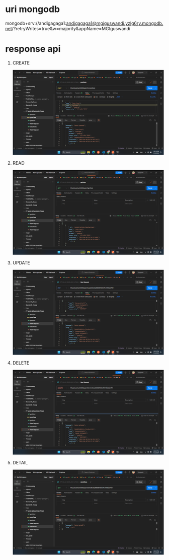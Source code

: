 # uri mongodb

mongodb+srv://andigagaga1:andigagaga1@mgiguswandi.yzlg6ry.mongodb.net/?retryWrites=true&w=majority&appName=MGIguswandi

# response api

1. CREATE

   ![Alt Text](./assets/create.png)

2. READ

   ![Alt Text](./assets/getData.png)

3. UPDATE

   ![Alt Text](./assets/updateData.png)

4. DELETE

   ![Alt Text](./assets/deleteData.png)

5. DETAIL

   ![Alt Text](./assets/detailData.png)

